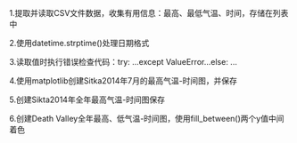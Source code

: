 1.提取并读取CSV文件数据，收集有用信息：最高、最低气温、时间，存储在列表中

2.使用datetime.strptime()处理日期格式

3.读取值时执行错误检查代码：try: ...except ValueError...else: ...

4.使用matplotlib创建Sitka2014年7月的最高气温-时间图，并保存

5.创建Sikta2014年全年最高气温-时间图保存

6.创建Death Valley全年最高、低气温-时间图，使用fill_between()两个y值中间着色
